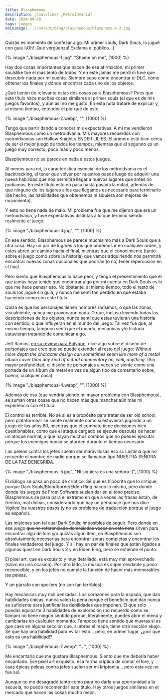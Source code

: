```yaml
---
title: Blasphemous
description: ¿Soulslike? ¿Metroidvania?
date: 2024-09-08
tags: juegos
mainimage: ../content/blog/blasphemous/blasphemous-3.jpg
---
```


Quizás es momento de confesar algo. Mi primer souls, Dark Souls, lo jugué con guía (¡Oh! ¡Qué vergüenza! Exclama el público…).

{% image "./blasphemous-1.jpg", "Shame on me", [1000] %}

Hay dos cosas importantes que nacen de esa afirmación; mi primer soulslike fue el más lento de todos. Y en este jamás me perdí ni tuve que descubrir nada por mi cuenta. Siempre supe cómo encontrar el DLC, cómo obtener los finales y dónde encontrar cada uno de los objetos.

¿Qué tienen de relevante estas dos cosas para Blasphemous? Pues que este título hace muchas cosas similares al primer souls (el que es de mis juegos favoritos), y aún así no me gustó. En esta nota trataré de explicar y, al mismo tiempo, entender el por qué de esto.

{% image "./blasphemous-2.webp", "", [1000] %}

Tengo que partir dando a conocer mis expectativas. A mí me vendieron Blasphemous como un metroidvania. Mis mayores recuerdos con metroidvanias son Hollow Knight y ENDER LILIES. El primero está bien cerca de ser el mejor juego de todos los tiempos, mientras que el segundo es un juego muy correcto, poco más y poco menos.

Blasphemous no se parece en nada a estos juegos.

Al menos para mí, la característica esencial de los metroidvania es el backtracking, el tener que volver por nuestros pasos luego de adquirir una nueva habilidad que nos permitirá llegar a nuevos lugares que antes no podíamos. En este título esto no pasa hasta pasada la mitad, además de que ninguno de los lugares a los que llegamos es necesario para terminarlo (de hecho, las habilidades que obtenemos ni siquiera son mejoras de movimiento).

Y esto no tiene nada de malo. Mi problema fue que me dijeron que era un metroidvania, y tuve expectativas distintas a lo que terminó siendo realmente el juego.

{% image "./blasphemous-3.jpg", "", [1000] %}

En ese sentido, Blasphemous se parece muchísimo más a Dark Souls que a otra cosa. Hay un par de lugares a los que podemos ir en cualquier orden, y estos abren un camino hacia el final, mientras que el conocimiento (tanto sobre el juego como sobre la historia) que vamos adquiriendo nos permitirá encontrar nuevas zonas opcionales que podrían (o no) tener repercusión en el final. 

Pero siento que Blasphemous lo hace peor, y tengo el presentimiento que el que jamás haya tenido que encontrar algo por mi cuenta en Dark Souls es lo que me hace pensar eso. No obstante, al mismo tiempo, todo el resto de souls los jugué sin guía, y nunca me sentí tan perdido en qué estaba haciendo como con este título. 

Quizá es que los personajes tienen nombres rarísimos, o que las zonas, visualmente, nunca me provocaron nada. O que, incluso leyendo todas las descripciones de los objetos, nunca sentí que estas tuvieran una historia con sentido, o que influyeran en el mundo del juego. Tal vez fue que, al mismo tiempo, tampoco sentí que el mundo, mecánicas y/o historia estuvieran tratando de comunicar algo.

Jeff Ramos, [en su review para Polygon](https://www.polygon.com/reviews/2019/9/10/20859509/blasphemous-game-review-nintendo-switch-ps4-xbox-one-pc), dice algo sobre el diseño de personajes que creo que se puede extender al resto del juego: *Without more depth the character design can sometimes seem like more of a metal album cover than any kind of actual commentary on, well,
anything*. (Sin mayor profundidad, el diseño de personajes a veces se siente como una portada de un álbum de metal en vez de algún tipo de comentario sobre, bueno, cualquier cosa). 

{% image "./blasphemous-4.webp", "", [1000] %}

Además de eso (que vendría siendo mi mayor problema con Blasphemous), se suman otras cosas que no hacen más que manchar aún más mi experiencia con el título:

El control es terrible. No sé si es a propósito para tratar de ser old school, pero plataformear se siente realmente como si estuvieras jugando a un juego de los años 80, mientras que el combate tiene decisiones bien cuestionables, como que el ataque cargado se ejecute después de hacer un ataque normal, o que hayan muchos combos que no puedes ejecutar porque los enemigos nunca se aturden durante el tiempo necesario.

Las peleas contra los jefes suelen ser maravillosas eso sí. Lástima que no recuerde el nombre de nadie porque se llamaban tipo NUESTRA SEÑORA DE LA FAZ DENEGRIDA.

{% image "./blasphemous-5.jpg", "Ni siquiera es una señora :(", [1000] %}

El diálogo se pasa un poco de críptico. Sé que es hipócrita que lo critique, porque Dark Souls/Bloodborne/Elden Ring hacen lo mismo, pero donde donde los juegos de From Software suelen dar en el tono preciso, Blasphemous se pasa para el extremo en que a veces las frases están, de frentón, mal dichas, considerando que hay un personaje que nos dice *Vigilad los vuestros pasos* (y no es problema de traducción porque el juego es español). 

Las misiones son tal cual Dark Souls; imposibles de seguir. Pero donde en ese juego ~~que he referenciado demasiadas veces en esta nota~~ sirven para encontrar algo de lore y/o quizás algún ítem, en Blasphemous son absolutamente necesarias para encontrar zonas completas y encontrar los finales verdaderos del juego. Y sí, hay un par de finales que están ligados a algunas quest en Dark Souls 3 y en Elden Ring, pero se entiende el punto. 

El pixel art, que es exquisito y muy detallado, está muy mal aprovechado (salvo en una ocasión). Por otro lado, la música es súper olvidable y poco reconocible, y en los jefes no cumple la función de hacer más memorables las peleas.

Y un párrafo con spoilers (no son tan terribles):

Hay mecánicas muy mal pensadas. Los corazones para la espada, que dan habilidades únicas, nunca valen la pena porque el beneficio que dan nunca es suficiente para justificar las debilidades que imponen. El que solo puedas equiparte 3 habilidades de exploración (no recuerdo como se llaman) no tiene ningún sentido porque, literalmente, puedes abrir el menú y cambiarlas en cualquier momento. Tampoco tiene sentido que mueras si es que caes en alguna sección que, si abres el mapa, tiene otra sección abajo. Sé que hay una habilidad para evitar esto… pero, en primer lugar, ¿¡por qué esto es una habilidad!?

{% image "./blasphemous-7.webp", "...", [1000] %}

Me encantaría que me gustara Blasphemous. Siento que me debería haber encantado. Ese pixel art exquisito, esa forma críptica de contar el lore, y esas épicas peleas contra jefes suelen ser mi kriptonita… pero esta vez no fue así. 

Aunque no me desagradó tanto como para no darle una oportunidad a la secuela, no puedo recomendar este título. Hay otros juegos similares en el mercado que hacen las cosas mucho mejor.
